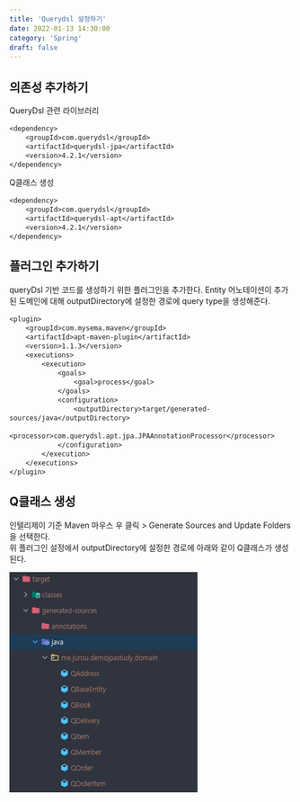 ```yaml
---
title: 'Querydsl 설정하기'
date: 2022-01-13 14:30:00
category: 'Spring'
draft: false
---
```

## 의존성 추가하기
QueryDsl 관련 라이브러리
```
<dependency>
    <groupId>com.querydsl</groupId>
    <artifactId>querydsl-jpa</artifactId>
    <version>4.2.1</version>
</dependency>
```
Q클래스 생성
```
<dependency>
    <groupId>com.querydsl</groupId>
    <artifactId>querydsl-apt</artifactId>
    <version>4.2.1</version>
</dependency>
```

## 플러그인 추가하기
queryDsl 기반 코드를 생성하기 위한 플러그인을 추가한다.
Entity 어노테이션이 추가된 도메인에 대해 outputDirectory에 설정한 경로에 query type을 생성해준다.
```
<plugin>
    <groupId>com.mysema.maven</groupId>
    <artifactId>apt-maven-plugin</artifactId>
    <version>1.1.3</version>
    <executions>
        <execution>
            <goals>
                <goal>process</goal>
            </goals>
            <configuration>
                <outputDirectory>target/generated-sources/java</outputDirectory>
                <processor>com.querydsl.apt.jpa.JPAAnnotationProcessor</processor>
            </configuration>
        </execution>
    </executions>
</plugin>
```

## Q클래스 생성
인텔리제이 기준 Maven 마우스 우 클릭 > Generate Sources and Update Folders 을 선택한다.</br>
위 플러그인 설정에서 outputDirectory에 설정한 경로에 아래와 같이 Q클래스가 생성된다.

![maven](./images/qClass.PNG) 